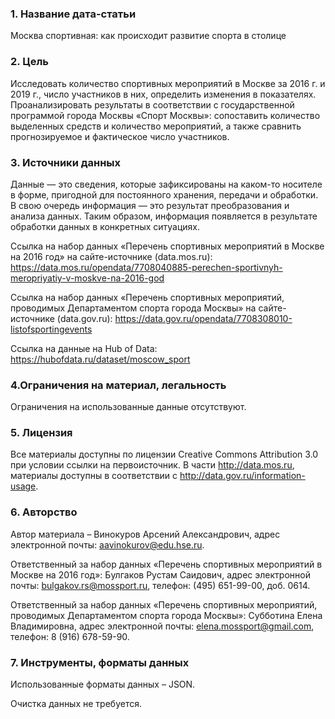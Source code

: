### 1. Название дата-статьи

Москва спортивная: как происходит развитие спорта в столице

### 2. Цель

Исследовать количество спортивных мероприятий в Москве за 2016 г. и 2019 г., число участников в них, определить изменения в показателях. Проанализировать результаты в соответствии с государственной программой города Москвы «Спорт Москвы»: сопоставить количество выделенных средств и количество мероприятий, а также сравнить прогнозируемое и фактическое число участников.

### 3. Источники данных

Данные — это сведения, которые зафиксированы на каком-то носителе в форме, пригодной для постоянного хранения, передачи и обработки. В свою очередь информация — это результат преобразования и анализа данных. Таким образом, информация появляется в результате обработки данных в конкретных ситуациях.

Ссылка на набор данных «Перечень спортивных мероприятий в Москве на 2016 год» на сайте-источнике (data.mos.ru):
https://data.mos.ru/opendata/7708040885-perechen-sportivnyh-meropriyatiy-v-moskve-na-2016-god 

Ссылка на набор данных «Перечень спортивных мероприятий, проводимых Департаментом спорта города Москвы» на сайте-источнике (data.gov.ru):
https://data.gov.ru/opendata/7708308010-listofsportingevents 

Ссылка на данные на Hub of Data:
https://hubofdata.ru/dataset/moscow_sport 

### 4.Ограничения на материал, легальность

Ограничения на использованные данные отсутствуют.

### 5. Лицензия

Все материалы доступны по лицензии Creative Commons Attribution 3.0 при условии ссылки на первоисточник. В части http://data.mos.ru, материалы доступны в соответствии с http://data.gov.ru/information-usage.

### 6. Авторство

Автор материала – Винокуров Арсений Александрович, адрес электронной почты: aavinokurov@edu.hse.ru.

Ответственный за набор данных «Перечень спортивных мероприятий в Москве на 2016 год»: Булгаков Рустам Саидович, адрес электронной почты: bulgakov.rs@mossport.ru, телефон: (495) 651-99-00, доб. 0614.

Ответственный за набор данных «Перечень спортивных мероприятий, проводимых Департаментом спорта города Москвы»: Субботина Елена Владимировна, адрес электронной почты: elena.mossport@gmail.com, телефон: 8 (916) 678-59-90.

### 7. Инструменты, форматы данных

Использованные форматы данных – JSON.

Очистка данных не требуется.
